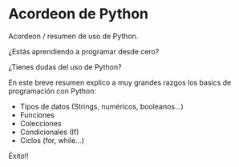 # Acordeon de Python

 Acordeon / resumen de uso de Python.


¿Estás aprendiendo a programar desde cero?

¿Tienes dudas del uso de Python?


En este breve resumen explico a muy grandes razgos los basics de programación con Python:

* Tipos de datos (Strings, numéricos, booleanos...)
* Funciones
* Colecciones
* Condicionales (If)
* Ciclos (for, while...)


Éxito!!
